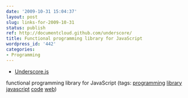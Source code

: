 ```yaml
---
date: '2009-10-31 15:04:37'
layout: post
slug: links-for-2009-10-31
status: publish
ref: http://documentcloud.github.com/underscore/
title: Functional programming library for JavaScript
wordpress_id: '442'
categories:
- Programming
---
```


  * [Underscore.js](http://documentcloud.github.com/underscore/)


functional programming library for JavaScript (tags: [programming](http://delicious.com/eob/programming) [library](http://delicious.com/eob/library) [javascript](http://delicious.com/eob/javascript) [code](http://delicious.com/eob/code) [web](http://delicious.com/eob/web))



